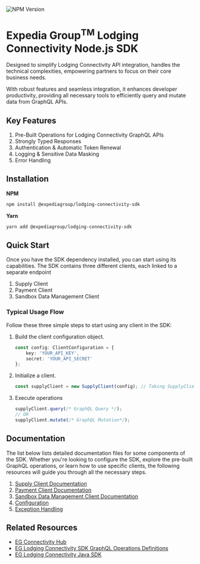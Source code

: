 ![NPM Version](https://img.shields.io/npm/v/%40expediagroup%2Flodging-connectivity-sdk?label=%40expediagroup%2Flodging-connectivity-sdk)

# Expedia Group<sup>TM</sup> Lodging Connectivity Node.js SDK

Designed to simplify Lodging Connectivity API integration, handles the technical complexities, empowering partners to
focus on their core business needs.

With robust features and seamless integration, it enhances developer productivity, providing all necessary tools to efficiently query and mutate data from GraphQL APIs.

## Key Features
1. Pre-Built Operations for Lodging Connectivity GraphQL APIs
2. Strongly Typed Responses
3. Authentication & Automatic Token Renewal
4. Logging & Sensitive Data Masking
5. Error Handling

## Installation

**NPM**
```bash
npm install @expediagroup/lodging-connectivity-sdk
```

**Yarn**
```bash
yarn add @expediagroup/lodging-connectivity-sdk
```

## Quick Start
Once you have the SDK dependency installed, you can start using its capabilities. The SDK contains three different clients, each linked to a separate endpoint

1. Supply Client
2. Payment Client
3. Sandbox Data Management Client

### Typical Usage Flow
Follow these three simple steps to start using any client in the SDK:

1. Build the client configuration object.

   ```ts
   const config: ClientConfiguration = {
       key: 'YOUR_API_KEY',
       secret: 'YOUR_API_SECRET'
   };
   ```

2. Initialize a client.
   ```ts
   const supplyClient = new SupplyClient(config); // Taking SupplyClient as an example
   ```
3. Execute operations
   ```ts
   supplyClient.query(/* GraphQL Query */);
   // OR
   supplyClient.mutate(/* GraphQL Mutation*/);
   ```

## Documentation
The list below lists detailed documentation files for some components of the SDK. Whether you're looking to configure the SDK, explore the pre-built GraphQL operations, or learn how to use specific clients, the following resources will guide you through all the necessary steps.

1. [Supply Client Documentation](docs/supply-client.md)
2. [Payment Client Documentation](docs/payment-client.md)
3. [Sandbox Data Management Client Documentation](docs/sandbox-data-management-client.md)
4. [Configuration](docs/configuration.md)
5. [Exception Handling](docs/exception-handling.md)

## Related Resources
- [EG Connectivity Hub](https://developers.expediagroup.com/supply/lodging)
- [EG Lodging Connectivity SDK GraphQL Operations Definitions](https://github.com/ExpediaGroup/lodging-connectivity-graphql-operations)
- [EG Lodging Connectivity Java SDK](https://github.com/ExpediaGroup/lodging-connectivity-java-sdk)
